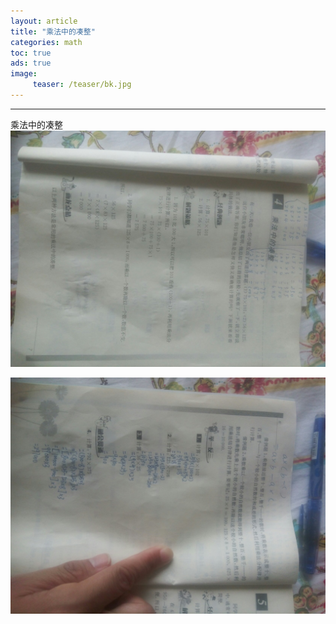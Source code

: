 ```yaml
---
layout: article
title: "乘法中的凑整"
categories: math
toc: true
ads: true
image:
     teaser: /teaser/bk.jpg
---
```


---

乘法中的凑整
![1](https://github.com/storage201602/storage201602/blob/master/chenyifan2016/_posts/math/2016-02-10-1123math.md/0210_58.jpg?raw=true)

![1](https://github.com/storage201602/storage201602/blob/master/chenyifan2016/_posts/math/2016-02-10-1123math.md/0210_59.jpg?raw=true)